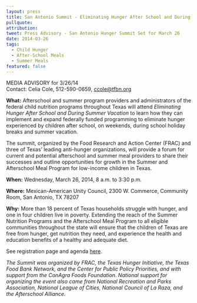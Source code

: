 ```yaml
---
layout: press
title: San Antonio Summit - Eliminating Hunger After School and During Summer Vacation in Texas
pullquote:
attribution:
tweet: Press Advisory - San Antonio Hunger Summit Set for March 26
date: 2014-03-26
tags:
  - Child Hunger
  - After-School Meals
  - Summer Meals
featured: false
---
```


MEDIA ADVISORY for 3/26/14   
Contact: Celia Cole, 512-590-0659, ccole@tfbn.org 

**What:**  Afterschool and summer program providers and administrators of the federal child nutrition programs throughout Texas will attend *Eliminating Hunger After School and During Summer Vacation* to learn how they can implement and expand federally funded programming to eliminate hunger experienced by children after school, on weekends, during school holiday breaks and summer vacation.

The summit, organized by the Food Research and Action Center (FRAC) and three of Texas’ leading anti-hunger organizations, will provide a forum for current and potential afterschool and summer meal providers to share their successes and outline opportunities for growth in the Summer and Afterschool Meal Program for low-income children in Texas.

**When:**  Wednesday, March 26, 2014, 8 a.m. to 3:30 p.m.

**Where:**  Mexican-American Unity Council, 2300 W. Commerce, Community Room, San Antonio, TX 78207

**Why:**  More than 18 percent of Texas households struggle with hunger, and one in four children live in poverty.  Extending the reach of the Summer Nutrition Programs and the Afterschool Meal Program to all eligible communities throughout the state will ensure that the children of Texas are free from hunger, get nutrition they need, and experience the health and education benefits of a healthy and adequate diet.

See registration page and agenda [here](http://org2.salsalabs.com/o/5118/p/salsa/event/common/public/?event_KEY=70198).

*The Summit was organized by FRAC, the Texas Hunger Initiative, the Texas Food Bank Network, and the Center for Public Policy Priorities, and with support from the ConAgra Foods Foundation. National support for organizing the event also came from National Recreation and Parks Association, National League of Cities, National Council of La Raza, and the Afterschool Alliance.*
